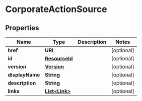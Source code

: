 

# CorporateActionSource


## Properties

Name | Type | Description | Notes
------------ | ------------- | ------------- | -------------
**href** | **URI** |  |  [optional]
**id** | [**ResourceId**](ResourceId.md) |  |  [optional]
**version** | [**Version**](Version.md) |  |  [optional]
**displayName** | **String** |  |  [optional]
**description** | **String** |  |  [optional]
**links** | [**List&lt;Link&gt;**](Link.md) |  |  [optional]




